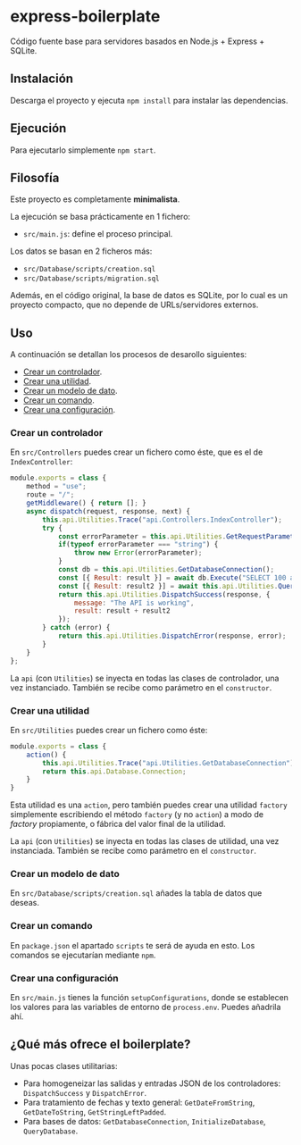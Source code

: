 # express-boilerplate

Código fuente base para servidores basados en Node.js + Express + SQLite.

## Instalación

Descarga el proyecto y ejecuta `npm install` para instalar las dependencias.

## Ejecución

Para ejecutarlo simplemente `npm start`.

## Filosofía

Este proyecto es completamente **minimalista**.

La ejecución se basa prácticamente en 1 fichero:
  - `src/main.js`: define el proceso principal.

Los datos se basan en 2 ficheros más:
  - `src/Database/scripts/creation.sql`
  - `src/Database/scripts/migration.sql`

Además, en el código original, la base de datos es SQLite, por lo cual es un proyecto compacto, que no depende de URLs/servidores externos.

## Uso

A continuación se detallan los procesos de desarollo siguientes:

  - [Crear un controlador](#crear-un-controlador).
  - [Crear una utilidad](#crear-una-utilidad).
  - [Crear un modelo de dato](#crear-un-modelo-de-dato).
  - [Crear un comando](#crear-un-comando).
  - [Crear una configuración](#crear-un-configuración).

### Crear un controlador

En `src/Controllers` puedes crear un fichero como éste, que es el de `IndexController`:

```js
module.exports = class {
    method = "use";
    route = "/";
    getMiddleware() { return []; }
    async dispatch(request, response, next) {
        this.api.Utilities.Trace("api.Controllers.IndexController");
        try {
            const errorParameter = this.api.Utilities.GetRequestParameter(request, "error", false);
            if(typeof errorParameter === "string") {
                throw new Error(errorParameter);
            }
            const db = this.api.Utilities.GetDatabaseConnection();
            const [{ Result: result }] = await db.Execute("SELECT 100 as 'Result';");
            const [{ Result: result2 }] = await this.api.Utilities.QueryDatabase("SELECT 200 as 'Result';");
            return this.api.Utilities.DispatchSuccess(response, {
                message: "The API is working",
                result: result + result2
            });
        } catch (error) {
            return this.api.Utilities.DispatchError(response, error);
        }
    }
};
```

La `api` (con `Utilities`) se inyecta en todas las clases de controlador, una vez instanciado. También se recibe como parámetro en el `constructor`.

### Crear una utilidad

En `src/Utilities` puedes crear un fichero como éste:

```js
module.exports = class {
    action() {
        this.api.Utilities.Trace("api.Utilities.GetDatabaseConnection");
        return this.api.Database.Connection;
    }
}
```

Esta utilidad es una `action`, pero también puedes crear una utilidad `factory` simplemente escribiendo el método `factory` (y no `action`) a modo de *factory* propiamente, o fábrica del valor final de la utilidad.

La `api` (con `Utilities`) se inyecta en todas las clases de utilidad, una vez instanciada. También se recibe como parámetro en el `constructor`.

### Crear un modelo de dato

En `src/Database/scripts/creation.sql` añades la tabla de datos que deseas.

### Crear un comando

En `package.json` el apartado `scripts` te será de ayuda en esto. Los comandos se ejecutarían mediante `npm`.

### Crear una configuración

En `src/main.js` tienes la función `setupConfigurations`, donde se establecen los valores para las variables de entorno de `process.env`. Puedes añadrila ahí.

## ¿Qué más ofrece el boilerplate?

Unas pocas clases utilitarias:

 - Para homogeneizar las salidas y entradas JSON de los controladores: `DispatchSuccess` y `DispatchError`.
 - Para tratamiento de fechas y texto general: `GetDateFromString`, `GetDateToString`, `GetStringLeftPadded`.
 - Para bases de datos: `GetDatabaseConnection`, `InitializeDatabase`, `QueryDatabase`.